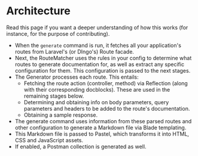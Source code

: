 # Architecture
Read this page if you want a deeper understanding of how this works (for instance, for the purpose of contributing).

- When the `generate` command is run, it fetches all your application's routes from Laravel's (or DIngo's) Route facade.
- Next, the RouteMatcher uses the rules in your config to determine what routes to generate documentation for, as well as extract any specific configuration for them. This configuration is passed to the next stages.
- The Generator processes each route. This entails:
  - Fetching the route action (controller, method) via Reflection (along with their corresponding docblocks). These are used in the remaining stages below.
  - Determining and obtaining info on body parameters, query parameters and headers to be added to the route's documentation.
  - Obtaining a sample response.
- The generate command uses information from these parsed routes and other configuration to generate a Markdown file via Blade templating.
- This Markdown file is passed to Pastel, which transforms it into HTML, CSS and JavaScript assets.
- If enabled, a Postman collection is generated as well.
